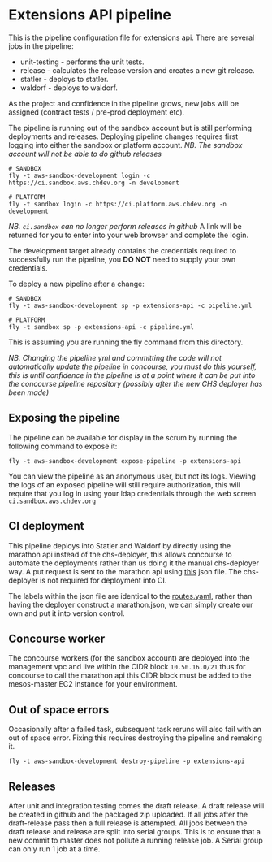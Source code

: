 # Extensions API pipeline

[This](pipeline.yml) is the pipeline configuration file for extensions api.
There are several jobs in the pipeline:

* unit-testing - performs the unit tests.
* release - calculates the release version and creates a new git release.
* statler - deploys to statler.
* waldorf - deploys to waldorf.

As the project and confidence in the pipeline grows, new jobs will be assigned (contract tests / pre-prod deployment etc).

The pipeline is running out of the sandbox account but is still performing deployments and releases. Deploying pipeline changes requires first logging into either the sandbox or platform account.
_NB. The sandbox account will not be able to do github releases_
```
# SANDBOX
fly -t aws-sandbox-development login -c https://ci.sandbox.aws.chdev.org -n development
```
```
# PLATFORM
fly -t sandbox login -c https://ci.platform.aws.chdev.org -n development
```
_NB. `ci.sandbox` can no longer perform releases in github_
A link will be returned for you to enter into your web browser and complete the login.

The development target already contains the credentials required to successfully run the pipeline, you **DO NOT** need to supply your own credentials.

To deploy a new pipeline after a change:
```
# SANDBOX
fly -t aws-sandbox-development sp -p extensions-api -c pipeline.yml
```
```
# PLATFORM
fly -t sandbox sp -p extensions-api -c pipeline.yml
```
This is assuming you are running the fly command from this directory.

_NB. Changing the pipeline yml and committing the code will not automatically update the pipeline in concourse, you must do this yourself, this is until confidence in the pipeline is at a point where it can be put into the concourse pipeline repository (possibly after the new CHS deployer has been made)_

## Exposing the pipeline
The pipeline can be available for display in the scrum by running the following command to expose it:
```
fly -t aws-sandbox-development expose-pipeline -p extensions-api
```

You can view the pipeline as an anonymous user, but not its logs. Viewing the logs of an exposed pipeline will still require authorization, this will require that you log in using your ldap credentials through the web screen `ci.sandbox.aws.chdev.org`

## CI deployment

This pipeline deploys into Statler and Waldorf by directly using the marathon api instead of the chs-deployer, this allows concourse to automate the deployments rather than us doing it the manual chs-deployer way. A put request is sent to the marathon api using [this](../marathon.json) json file. The chs-deployer is not required for deployment into CI.

The labels within the json file are identical to the [routes.yaml](../routes.yaml), rather than having the deployer construct a marathon.json, we can simply create our own and put it into version control.

## Concourse worker

The concourse workers (for the sandbox account) are deployed into the management vpc and live within the CIDR block `10.50.16.0/21` thus for concourse to call the marathon api this CIDR block must be added to the mesos-master EC2 instance for your environment.

## Out of space errors

Occasionally after a failed task, subsequent task reruns will also fail with an out of space error.
Fixing this requires destroying the pipeline and remaking it.
```
fly -t aws-sandbox-development destroy-pipeline -p extensions-api
```

## Releases
After unit and integration testing comes the draft release. A draft release will be created in github and the packaged zip uploaded. If all jobs after the draft-release pass then a full release is attempted. All jobs between the draft release and release are split into serial groups. This is to ensure that a new commit to master does not pollute a running release job. A Serial group can only run 1 job at a time.
